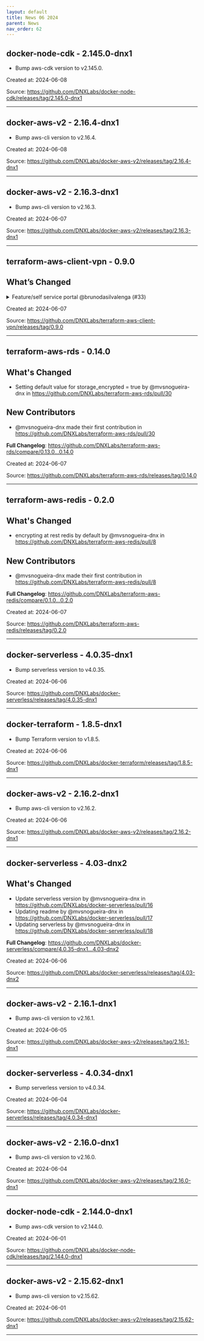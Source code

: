 ```yaml
---
layout: default
title: News 06 2024
parent: News
nav_order: 62
---
```




## docker-node-cdk - 2.145.0-dnx1
- Bump aws-cdk version to v2.145.0.

Created at: 2024-06-08

<!-- TODO: Include source link to the version tag -->
Source: https://github.com/DNXLabs/docker-node-cdk/releases/tag/2.145.0-dnx1

---


## docker-aws-v2 - 2.16.4-dnx1
- Bump aws-cli version to v2.16.4.

Created at: 2024-06-08

<!-- TODO: Include source link to the version tag -->
Source: https://github.com/DNXLabs/docker-aws-v2/releases/tag/2.16.4-dnx1

---


## docker-aws-v2 - 2.16.3-dnx1
- Bump aws-cli version to v2.16.3.

Created at: 2024-06-07

<!-- TODO: Include source link to the version tag -->
Source: https://github.com/DNXLabs/docker-aws-v2/releases/tag/2.16.3-dnx1

---


## terraform-aws-client-vpn - 0.9.0
## What’s Changed
<details>
  <summary>Feature/self service portal @brunodasilvalenga (#33)</summary>
  Include saml for self service portal
</details>


Created at: 2024-06-07

<!-- TODO: Include source link to the version tag -->
Source: https://github.com/DNXLabs/terraform-aws-client-vpn/releases/tag/0.9.0

---


## terraform-aws-rds - 0.14.0
## What's Changed
* Setting default value for storage_encrypted = true by @mvsnogueira-dnx in https://github.com/DNXLabs/terraform-aws-rds/pull/30

## New Contributors
* @mvsnogueira-dnx made their first contribution in https://github.com/DNXLabs/terraform-aws-rds/pull/30

**Full Changelog**: https://github.com/DNXLabs/terraform-aws-rds/compare/0.13.0...0.14.0

Created at: 2024-06-07

<!-- TODO: Include source link to the version tag -->
Source: https://github.com/DNXLabs/terraform-aws-rds/releases/tag/0.14.0

---


## terraform-aws-redis - 0.2.0
## What's Changed
* encrypting at rest redis by default by @mvsnogueira-dnx in https://github.com/DNXLabs/terraform-aws-redis/pull/8

## New Contributors
* @mvsnogueira-dnx made their first contribution in https://github.com/DNXLabs/terraform-aws-redis/pull/8

**Full Changelog**: https://github.com/DNXLabs/terraform-aws-redis/compare/0.1.0...0.2.0

Created at: 2024-06-07

<!-- TODO: Include source link to the version tag -->
Source: https://github.com/DNXLabs/terraform-aws-redis/releases/tag/0.2.0

---


## docker-serverless - 4.0.35-dnx1
- Bump serverless version to v4.0.35.

Created at: 2024-06-06

<!-- TODO: Include source link to the version tag -->
Source: https://github.com/DNXLabs/docker-serverless/releases/tag/4.0.35-dnx1

---


## docker-terraform - 1.8.5-dnx1
- Bump Terraform version to v1.8.5.

Created at: 2024-06-06

<!-- TODO: Include source link to the version tag -->
Source: https://github.com/DNXLabs/docker-terraform/releases/tag/1.8.5-dnx1

---


## docker-aws-v2 - 2.16.2-dnx1
- Bump aws-cli version to v2.16.2.

Created at: 2024-06-06

<!-- TODO: Include source link to the version tag -->
Source: https://github.com/DNXLabs/docker-aws-v2/releases/tag/2.16.2-dnx1

---


## docker-serverless - 4.03-dnx2
## What's Changed
* Update serverless version by @mvsnogueira-dnx in https://github.com/DNXLabs/docker-serverless/pull/16
* Updating readme by @mvsnogueira-dnx in https://github.com/DNXLabs/docker-serverless/pull/17
* Updating serverless by @mvsnogueira-dnx in https://github.com/DNXLabs/docker-serverless/pull/18


**Full Changelog**: https://github.com/DNXLabs/docker-serverless/compare/4.0.35-dnx1...4.03-dnx2

Created at: 2024-06-06

<!-- TODO: Include source link to the version tag -->
Source: https://github.com/DNXLabs/docker-serverless/releases/tag/4.03-dnx2

---


## docker-aws-v2 - 2.16.1-dnx1
- Bump aws-cli version to v2.16.1.

Created at: 2024-06-05

<!-- TODO: Include source link to the version tag -->
Source: https://github.com/DNXLabs/docker-aws-v2/releases/tag/2.16.1-dnx1

---


## docker-serverless - 4.0.34-dnx1
- Bump serverless version to v4.0.34.

Created at: 2024-06-04

<!-- TODO: Include source link to the version tag -->
Source: https://github.com/DNXLabs/docker-serverless/releases/tag/4.0.34-dnx1

---


## docker-aws-v2 - 2.16.0-dnx1
- Bump aws-cli version to v2.16.0.

Created at: 2024-06-04

<!-- TODO: Include source link to the version tag -->
Source: https://github.com/DNXLabs/docker-aws-v2/releases/tag/2.16.0-dnx1

---


## docker-node-cdk - 2.144.0-dnx1
- Bump aws-cdk version to v2.144.0.

Created at: 2024-06-01

<!-- TODO: Include source link to the version tag -->
Source: https://github.com/DNXLabs/docker-node-cdk/releases/tag/2.144.0-dnx1

---


## docker-aws-v2 - 2.15.62-dnx1
- Bump aws-cli version to v2.15.62.

Created at: 2024-06-01

<!-- TODO: Include source link to the version tag -->
Source: https://github.com/DNXLabs/docker-aws-v2/releases/tag/2.15.62-dnx1

---


